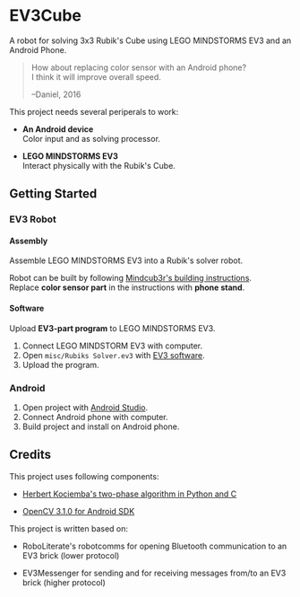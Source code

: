 # EV3Cube

A robot for solving 3x3 Rubik's Cube using LEGO MINDSTORMS EV3 and an Android Phone.

> How about replacing color sensor with an Android phone?  
> I think it will improve overall speed.
>
> &ndash;Daniel, 2016

This project needs several periperals to work:

- **An Android device**  
  Color input and as solving processor.

- **LEGO MINDSTORMS EV3**  
  Interact physically with the Rubik's Cube.

## Getting Started

### EV3 Robot

#### Assembly

Assemble LEGO MINDSTORMS EV3 into a Rubik's solver robot.

Robot can be built by following [Mindcub3r's building instructions](http://mindcuber.com/mindcub3r/mindcub3r.html).  
Replace **color sensor part** in the instructions with **phone stand**.

#### Software

Upload **EV3-part program** to LEGO MINDSTORMS EV3.

1. Connect LEGO MINDSTORM EV3 with computer.
2. Open `misc/Rubiks Solver.ev3` with [EV3 software](https://www.lego.com/en-us/mindstorms/downloads/download-software).
3. Upload the program.

### Android

1. Open project with [Android Studio](https://developer.android.com/studio/index.html).
2. Connect Android phone with computer.
3. Build project and install on Android phone.

## Credits

This project uses following components:

- [Herbert Kociemba's two-phase algorithm in Python and C](https://github.com/muodov/kociemba/commit/dfe63f8a16f02c7d0455246ad5fb39ad0b66cab6)

- [OpenCV 3.1.0 for Android SDK](http://opencv.org/platforms/android.html)

This project is written based on:

- RoboLiterate's robotcomms for opening Bluetooth communication to an EV3 brick (lower protocol)

- EV3Messenger for sending and for receiving messages from/to an EV3 brick (higher protocol)
